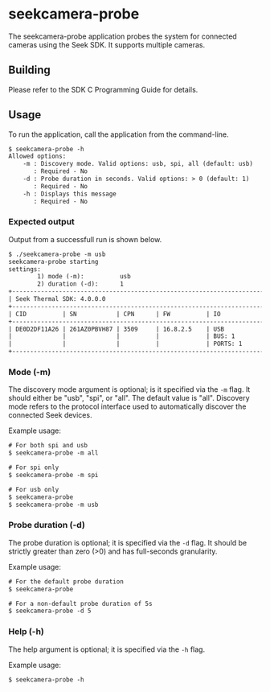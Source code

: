 # seekcamera-probe

The seekcamera-probe application probes the system for connected cameras using the Seek SDK.
It supports multiple cameras.

## Building

Please refer to the SDK C Programming Guide for details.

## Usage

To run the application, call the application from the command-line.

```txt
$ seekcamera-probe -h
Allowed options:
	-m : Discovery mode. Valid options: usb, spi, all (default: usb)
	   : Required - No
	-d : Probe duration in seconds. Valid options: > 0 (default: 1)
	   : Required - No
	-h : Displays this message
	   : Required - No
```

### Expected output

Output from a successfull run is shown below.

```txt
$ ./seekcamera-probe -m usb
seekcamera-probe starting
settings:
        1) mode (-m):          usb
        2) duration (-d):      1
+-------------------------------------------------------------------------+
| Seek Thermal SDK: 4.0.0.0                                               |
+-------------------------------------------------------------------------+
| CID          | SN           | CPN      | FW          | IO               |
+-------------------------------------------------------------------------+
| DE0D2DF11A26 | 261AZ0PBVH87 | 3509     | 16.8.2.5    | USB              |
|              |              |          |             | BUS: 1           |
|              |              |          |             | PORTS: 1         |
+-------------------------------------------------------------------------+
```

### Mode (-m)

The discovery mode argument is optional; is it specified via the `-m` flag. It should
either be "usb", "spi", or "all". The default value is "all". Discovery mode refers to the
protocol interface used to automatically discover the connected Seek devices.

Example usage:

```txt
# For both spi and usb
$ seekcamera-probe -m all

# For spi only
$ seekcamera-probe -m spi

# For usb only
$ seekcamera-probe
$ seekcamera-probe -m usb
```

### Probe duration (-d)

The probe duration is optional; it is specified via the `-d` flag.
It should be strictly greater than zero (>0) and has full-seconds granularity.

Example usage:

```txt
# For the default probe duration
$ seekcamera-probe

# For a non-default probe duration of 5s
$ seekcamera-probe -d 5
```

### Help (-h)

The help argument is optional; it is specified via the `-h` flag.

Example usage:

```txt
$ seekcamera-probe -h
```
